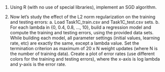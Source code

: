 1. Using R (with no use of special libraries), implement an SGD algorithm.

2. Now let’s study the effect of the L2 norm regularization on the training and testing errors:
  a. Load Task1C_train.csv and Task1C_test.csv sets.
  b. For each lambda in {0, 0.4, 0.8, ..., 10}, build a regression model and compute the training and testing errors, using the provided data sets. While building   each model, all parameter settings (initial values, learning rate, etc) are exactly the same, except a lambda value. Set the termination criterion as maximum of 20 x N weight updates (where N is the number of training data). Create a plot of error rates (use different colors for the training and testing errors), where the x-axis is log lambda and y-axis is the error rate.
